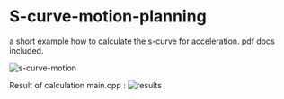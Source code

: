 # S-curve-motion-planning
a short example how to calculate the s-curve for acceleration. pdf docs included.

![s-curve-motion](https://user-images.githubusercontent.com/44880102/102443540-00546380-3ff5-11eb-8eae-112fc834a896.png)

Result of calculation main.cpp :
![results](https://user-images.githubusercontent.com/44880102/102443638-3a256a00-3ff5-11eb-96d7-e12dee30a22a.png)
